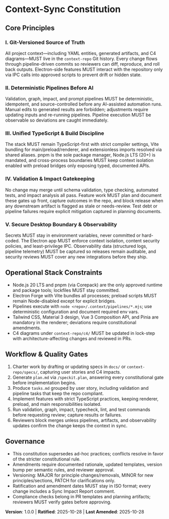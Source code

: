 <!--
Sync Impact Report
Version change: N/A → 1.0.0
Modified principles:
- I. Git-Versioned Source of Truth
- II. Deterministic Pipelines Before AI
- III. Unified TypeScript & Build Discipline
- IV. Validation & Impact Gatekeeping
- V. Secure Desktop Boundary & Observability
Added sections:
- Operational Stack Constraints
- Workflow & Quality Gates
Removed sections: none
Templates:
- ✅ .specify/templates/plan-template.md (constitutional gates enumerated)
- ✅ .specify/templates/spec-template.md (C4 impact guidance)
- ✅ .specify/templates/tasks-template.md (pipeline tasks requirement)
Follow-up TODOs: none
-->

# Context-Sync Constitution

## Core Principles

### I. Git-Versioned Source of Truth
All project context—including YAML entities, generated artifacts, and C4 diagrams—MUST live in the `context-repo` Git history.
Every change flows through pipeline-driven commits so reviewers can diff, reproduce, and roll back outputs. Electron-side features
MUST interact with the repository only via IPC calls into approved scripts to prevent drift or hidden state.

### II. Deterministic Pipelines Before AI
Validation, graph, impact, and prompt pipelines MUST be deterministic, idempotent, and source-controlled before any AI-assisted
automation runs. Manual edits to generated results are forbidden; adjustments require updating inputs and re-running pipelines.
Pipeline execution MUST be observable so deviations are caught immediately.

### III. Unified TypeScript & Build Discipline
The stack MUST remain TypeScript-first with strict compiler settings, Vite bundling for main/preload/renderer, and extensionless
imports resolved via shared aliases. pnpm is the sole package manager, Node.js LTS (20+) is mandated, and cross-process boundaries
MUST keep context isolation enabled with preload bridges only exposing typed, documented APIs.

### IV. Validation & Impact Gatekeeping
No change may merge until schema validation, type checking, automated tests, and impact analysis all pass. Feature work MUST plan
and document these gates up front, capture outcomes in the repo, and block release when any downstream artifact is flagged as
stale or needs-review. Test debt or pipeline failures require explicit mitigation captured in planning documents.

### V. Secure Desktop Boundary & Observability
Secrets MUST stay in environment variables, never committed or hard-coded. The Electron app MUST enforce context isolation,
content security policies, and least-privilege IPC. Observability data (structured logs, pipeline telemetry) MUST be captured so
releases remain auditable, and security reviews MUST cover any new integrations before they ship.

## Operational Stack Constraints

- Node.js 20 LTS and pnpm (via Corepack) are the only approved runtime and package tools; lockfiles MUST stay committed.
- Electron Forge with Vite bundles all processes; preload scripts MUST remain Node-disabled except for explicit bridges.
- Pipelines execute with `node <repo>/.context/pipelines/*.mjs`; use deterministic configuration and document required env vars.
- Tailwind CSS, Material 3 design, Vue 3 Composition API, and Pinia are mandatory in the renderer; deviations require constitutional amendments.
- C4 diagrams under `context-repo/c4/` MUST be updated in lock-step with architecture-affecting changes and reviewed in PRs.

## Workflow & Quality Gates

1. Charter work by drafting or updating specs in `docs/` or `context-repo/specs/`, capturing user stories and C4 impacts.
2. Generate `plan.md` via `/speckit.plan`, answering every constitutional gate before implementation begins.
3. Produce `tasks.md` grouped by user story, including validation and pipeline tasks that keep the repo compliant.
4. Implement features with strict TypeScript practices, keeping renderer, preload, and main responsibilities isolated.
5. Run validation, graph, impact, typecheck, lint, and test commands before requesting review; capture results or failures.
6. Reviewers block merges unless pipelines, artifacts, and observability updates confirm the change keeps the context in sync.

## Governance

- This constitution supersedes ad-hoc practices; conflicts resolve in favor of the stricter constitutional rule.
- Amendments require documented rationale, updated templates, version bump per semantic rules, and reviewer approval.
- Versioning: MAJOR for principle changes/removals, MINOR for new principles/sections, PATCH for clarifications only.
- Ratification and amendment dates MUST stay in ISO format; every change includes a Sync Impact Report comment.
- Compliance checks belong in PR templates and planning artifacts; reviewers MUST verify gates before approving.

**Version**: 1.0.0 | **Ratified**: 2025-10-28 | **Last Amended**: 2025-10-28
